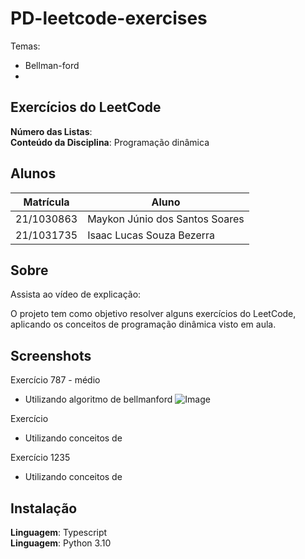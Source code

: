 # PD-leetcode-exercises

Temas:

-  Bellman-ford
-  


## Exercícios do LeetCode

**Número das Listas**:  <br>
**Conteúdo da Disciplina**: Programação dinâmica<br>

## Alunos

| Matrícula  | Aluno                          |
| ---------- | ------------------------------ |
| 21/1030863 | Maykon Júnio dos Santos Soares |
| 21/1031735 | Isaac Lucas Souza Bezerra      |

## Sobre

Assista ao vídeo de explicação: 

O projeto tem como objetivo resolver alguns exercícios do LeetCode, aplicando os conceitos de programação dinâmica visto em aula.

## Screenshots
Exercício 787 - médio
-  Utilizando algoritmo de bellmanford
![Image](https://github.com/user-attachments/assets/9a2932e0-8d83-4d63-a024-c85953c1457b)


Exercício
- Utilizando conceitos de 


Exercício 1235
- Utilizando conceitos de 

## Instalação

**Linguagem**: Typescript<br>
**Linguagem**: Python 3.10<br>
